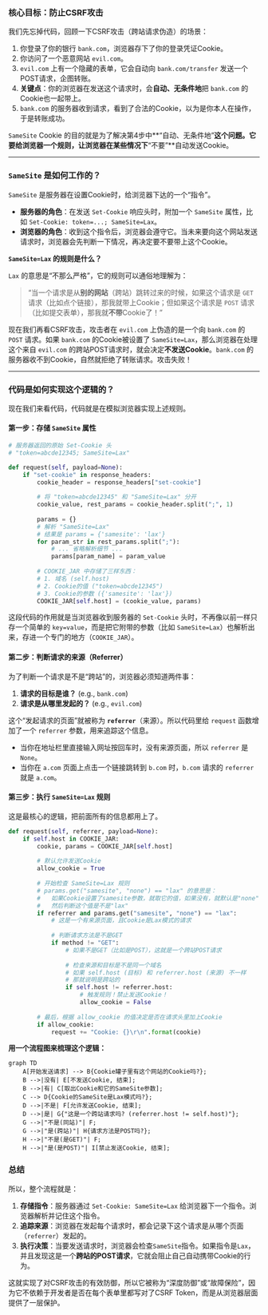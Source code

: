 

### 核心目标：防止CSRF攻击

我们先忘掉代码，回顾一下CSRF攻击（跨站请求伪造）的场景：

1.  你登录了你的银行 `bank.com`，浏览器存下了你的登录凭证Cookie。
2.  你访问了一个恶意网站 `evil.com`。
3.  `evil.com` 上有一个隐藏的表单，它会自动向 `bank.com/transfer` 发送一个POST请求，企图转账。
4.  **关键点**：你的浏览器在发送这个请求时，会**自动、无条件地**把 `bank.com` 的Cookie也一起带上。
5.  `bank.com` 的服务器收到请求，看到了合法的Cookie，以为是你本人在操作，于是转账成功。

`SameSite` Cookie 的目的就是为了解决第4步中\*\*“自动、无条件地”**这个问题。它要给浏览器一个规则，让浏览器在某些情况下**“不要”\*\*自动发送Cookie。

-----

### `SameSite` 是如何工作的？

`SameSite` 是服务器在设置Cookie时，给浏览器下达的一个“指令”。

  * **服务器的角色**：在发送 `Set-Cookie` 响应头时，附加一个 `SameSite` 属性，比如 `Set-Cookie: token=...; SameSite=Lax`。
  * **浏览器的角色**：收到这个指令后，浏览器会遵守它。当未来要向这个网站发送请求时，浏览器会先判断一下情况，再决定要不要带上这个Cookie。

**`SameSite=Lax` 的规则是什么？**

`Lax` 的意思是“不那么严格”，它的规则可以通俗地理解为：

> “当一个请求是从**别的网站**（跨站）跳转过来的时候，如果这个请求是 `GET` 请求（比如点个链接），那我就带上Cookie；但如果这个请求是 `POST` 请求（比如提交表单），那我就**不带**Cookie了！”

现在我们再看CSRF攻击，攻击者在 `evil.com` 上伪造的是一个向 `bank.com` 的 `POST` 请求。如果 `bank.com` 的Cookie被设置了 `SameSite=Lax`，那么浏览器在处理这个来自 `evil.com` 的跨站POST请求时，就会决定**不发送Cookie**。`bank.com` 的服务器收不到Cookie，自然就拒绝了转账请求。攻击失败！

-----

### 代码是如何实现这个逻辑的？

现在我们来看代码，代码就是在模拟浏览器实现上述规则。

#### 第一步：存储 `SameSite` 属性

```python
# 服务器返回的原始 Set-Cookie 头
# "token=abcde12345; SameSite=Lax"

def request(self, payload=None):
    if "set-cookie" in response_headers:
        cookie_header = response_headers["set-cookie"]
        
        # 将 "token=abcde12345" 和 "SameSite=Lax" 分开
        cookie_value, rest_params = cookie_header.split(";", 1) 
        
        params = {}
        # 解析 "SameSite=Lax"
        # 结果是 params = {'samesite': 'lax'}
        for param_str in rest_params.split(";"):
            # ... 省略解析细节 ...
            params[param_name] = param_value
        
        # COOKIE_JAR 中存储了三样东西：
        # 1. 域名 (self.host)
        # 2. Cookie的值 ("token=abcde12345")
        # 3. Cookie的参数 ({'samesite': 'lax'})
        COOKIE_JAR[self.host] = (cookie_value, params)
```

这段代码的作用就是当浏览器收到服务器的 `Set-Cookie` 头时，不再像以前一样只存一个简单的 `key=value`，而是把它附带的参数（比如 `SameSite=Lax`）也解析出来，存进一个专门的地方（`COOKIE_JAR`）。

#### 第二步：判断请求的来源（Referrer）

为了判断一个请求是不是“跨站”的，浏览器必须知道两件事：

1.  **请求的目标是谁？** (e.g., `bank.com`)
2.  **请求是从哪里发起的？** (e.g., `evil.com`)

这个“发起请求的页面”就被称为 **`referrer`**（来源）。所以代码里给 `request` 函数增加了一个 `referrer` 参数，用来追踪这个信息。

  * 当你在地址栏里直接输入网址按回车时，没有来源页面，所以 `referrer` 是 `None`。
  * 当你在 `a.com` 页面上点击一个链接跳转到 `b.com` 时，`b.com` 请求的 `referrer` 就是 `a.com`。

#### 第三步：执行 `SameSite=Lax` 规则

这是最核心的逻辑，把前面所有的信息都用上了。

```python
def request(self, referrer, payload=None):
    if self.host in COOKIE_JAR:
        cookie, params = COOKIE_JAR[self.host]
        
        # 默认允许发送Cookie
        allow_cookie = True 
        
        # 开始检查 SameSite=Lax 规则
        # params.get("samesite", "none") == "lax" 的意思是：
        #   如果Cookie设置了samesite参数，就取它的值，如果没有，就默认是"none"
        #   然后判断这个值是不是"lax"
        if referrer and params.get("samesite", "none") == "lax":
            # 这是一个有来源页面，且Cookie是Lax模式的请求
            
            # 判断请求方法是不是GET
            if method != "GET": 
                # 如果不是GET（比如是POST），这就是一个跨站POST请求
                
                # 检查来源和目标是不是同一个域名
                # 如果 self.host (目标) 和 referrer.host (来源) 不一样
                # 那就说明是跨站的
                if self.host != referrer.host:
                    # 触发规则！禁止发送Cookie！
                    allow_cookie = False
        
        # 最后，根据 allow_cookie 的值决定是否在请求头里加上Cookie
        if allow_cookie:
            request += "Cookie: {}\r\n".format(cookie)
```

**用一个流程图来梳理这个逻辑：**

```mermaid
graph TD
    A[开始发送请求] --> B{Cookie罐子里有这个网站的Cookie吗?};
    B -->|没有| E[不发送Cookie, 结束];
    B -->|有| C[取出Cookie和它的SameSite参数];
    C --> D{Cookie的SameSite是Lax模式吗?};
    D -->|不是| F[允许发送Cookie, 结束];
    D -->|是| G{"这是一个跨站请求吗? (referrer.host != self.host)"};
    G -->|"不是(同站)"| F;
    G -->|"是(跨站)"| H{请求方法是POST吗?};
    H -->|"不是(是GET)"| F;
    H -->|"是(是POST)"| I[禁止发送Cookie, 结束];

```

### 总结

所以，整个流程就是：

1.  **存储指令**：服务器通过 `Set-Cookie: SameSite=Lax` 给浏览器下一个指令。浏览器解析并记住这个指令。
2.  **追踪来源**：浏览器在发起每个请求时，都会记录下这个请求是从哪个页面（`referrer`）发起的。
3.  **执行决策**：当要发送请求时，浏览器会检查`SameSite`指令。如果指令是`Lax`，并且发现这是一个**跨站的POST请求**，它就会阻止自己自动携带Cookie的行为。

这就实现了对CSRF攻击的有效防御，所以它被称为“深度防御”或“故障保险”，因为它不依赖于开发者是否在每个表单里都写对了CSRF Token，而是从浏览器层面提供了一层保护。
